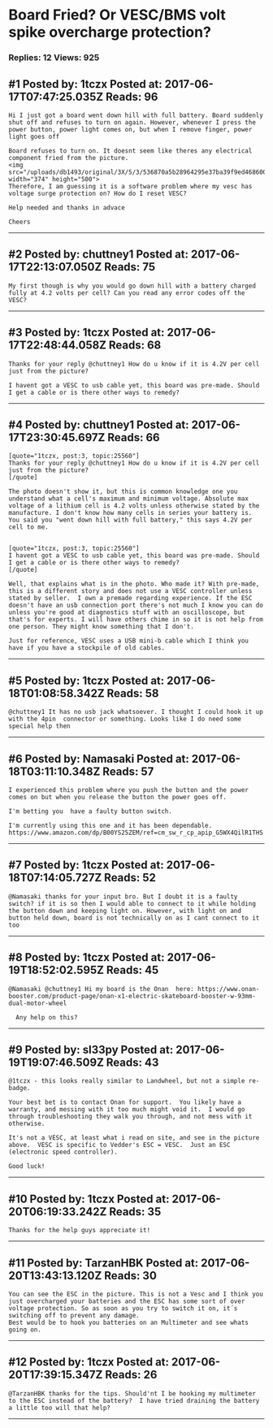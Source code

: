 # Board Fried? Or VESC/BMS volt spike overcharge protection?

### Replies: 12 Views: 925

## \#1 Posted by: 1tczx Posted at: 2017-06-17T07:47:25.035Z Reads: 96

```
Hi I just got a board went down hill with full battery. Board suddenly shut off and refuses to turn on again. However, whenever I press the power button, power light comes on, but when I remove finger, power light goes off

Board refuses to turn on. It doesnt seem like theres any electrical component fried from the picture. 
<img src="/uploads/db1493/original/3X/5/3/536870a5b28964295e37ba39f9ed468600be85eb.jpg" width="374" height="500">
Therefore, I am guessing it is a software problem where my vesc has voltage surge protection on? How do I reset VESC?

Help needed and thanks in advace

Cheers
```

---
## \#2 Posted by: chuttney1 Posted at: 2017-06-17T22:13:07.050Z Reads: 75

```
My first though is why you would go down hill with a battery charged fully at 4.2 volts per cell? Can you read any error codes off the VESC?
```

---
## \#3 Posted by: 1tczx Posted at: 2017-06-17T22:48:44.058Z Reads: 68

```
Thanks for your reply @chuttney1 How do u know if it is 4.2V per cell just from the picture? 

I havent got a VESC to usb cable yet, this board was pre-made. Should I get a cable or is there other ways to remedy?
```

---
## \#4 Posted by: chuttney1 Posted at: 2017-06-17T23:30:45.697Z Reads: 66

```
[quote="1tczx, post:3, topic:25560"]
Thanks for your reply @chuttney1 How do u know if it is 4.2V per cell just from the picture?
[/quote]

The photo doesn't show it, but this is common knowledge one you understand what a cell's maximum and minimum voltage. Absolute max voltage of a lithium cell is 4.2 volts unless otherwise stated by the manufacture. I don't know how many cells in series your battery is. You said you "went down hill with full battery," this says 4.2V per cell to me.


[quote="1tczx, post:3, topic:25560"]
I havent got a VESC to usb cable yet, this board was pre-made. Should I get a cable or is there other ways to remedy?
[/quote]

Well, that explains what is in the photo. Who made it? With pre-made, this is a different story and does not use a VESC controller unless stated by seller.  I own a premade regarding experience. If the ESC doesn't have an usb connection port there's not much I know you can do unless you're good at diagnostics stuff with an oscilloscope, but that's for experts. I will have others chime in so it is not help from one person. They might know something that I don't.

Just for reference, VESC uses a USB mini-b cable which I think you have if you have a stockpile of old cables.
```

---
## \#5 Posted by: 1tczx Posted at: 2017-06-18T01:08:58.342Z Reads: 58

```
@chuttney1 It has no usb jack whatsoever. I thought I could hook it up with the 4pin  connector or something. Looks like I do need some special help then
```

---
## \#6 Posted by: Namasaki Posted at: 2017-06-18T03:11:10.348Z Reads: 57

```
I experienced this problem where you push the button and the power comes on but when you release the button the power goes off. 

I'm betting you  have a faulty button switch.

I'm currently using this one and it has been dependable. 
https://www.amazon.com/dp/B00YS25ZEM/ref=cm_sw_r_cp_apip_G5WX4QilR1THS
```

---
## \#7 Posted by: 1tczx Posted at: 2017-06-18T07:14:05.727Z Reads: 52

```
@Namasaki thanks for your input bro. But I doubt it is a faulty switch? if it is so then I would able to connect to it while holding the button down and keeping light on. However, with light on and button held down, board is not technically on as I cant connect to it too
```

---
## \#8 Posted by: 1tczx Posted at: 2017-06-19T18:52:02.595Z Reads: 45

```
@Namasaki @chuttney1 Hi my board is the Onan  here: https://www.onan-booster.com/product-page/onan-x1-electric-skateboard-booster-w-93mm-dual-motor-wheel 

  Any help on this?
```

---
## \#9 Posted by: sl33py Posted at: 2017-06-19T19:07:46.509Z Reads: 43

```
@1tczx - this looks really similar to Landwheel, but not a simple re-badge.  

Your best bet is to contact Onan for support.  You likely have a warranty, and messing with it too much might void it.  I would go through troubleshooting they walk you through, and not mess with it otherwise.

It's not a VESC, at least what i read on site, and see in the picture above.  VESC is specific to Vedder's ESC = VESC.  Just an ESC  (electronic speed controller).

Good luck!
```

---
## \#10 Posted by: 1tczx Posted at: 2017-06-20T06:19:33.242Z Reads: 35

```
Thanks for the help guys appreciate it!
```

---
## \#11 Posted by: TarzanHBK Posted at: 2017-06-20T13:43:13.120Z Reads: 30

```
You can see the ESC in the picture. This is not a Vesc and I think you just overcharged your batteries and the ESC has some sort of over voltage protection. So as soon as you try to switch it on, it´s switching off to prevent any damage.
Best would be to hook you batteries on an Multimeter and see whats going on.
```

---
## \#12 Posted by: 1tczx Posted at: 2017-06-20T17:39:15.347Z Reads: 26

```
@TarzanHBK thanks for the tips. Should'nt I be hooking my multimeter to the ESC instead of the battery?  I have tried draining the battery a little too will that help?
```

---
